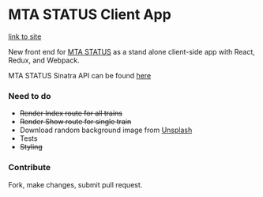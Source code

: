 # MTA STATUS Client App
[link to site](http://mta_status.surge.sh/)

New front end for [MTA STATUS](http://www.mtastat.us/) as a stand alone client-side app with React, Redux, and Webpack.

MTA STATUS Sinatra API can be found [here](https://github.com/JohnrBell/mta_do)


### Need to do
* ~~Render Index route for all trains~~
* ~~Render Show route for single train~~
* Download random background image from [Unsplash](https://unsplash.com/)
* Tests
* ~~Styling~~

### Contribute
Fork, make changes, submit pull request.
